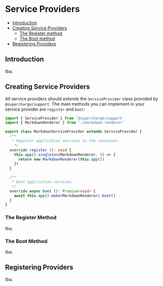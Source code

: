 # Service Providers


- [Introduction](#introduction)
- [Creating Service Providers](#creating-service-providers)
  - [The Register method](#the-register-method)
  - [The Boot method](#the-boot-method)
- [Registering Providers](#registering-providers)



## Introduction
tba.


## Creating Service Providers
All service providers should extends the `ServiceProvider` class provided by `@supercharge/support`. The main methods you can implement in your service provider are `register` and `boot`:

```ts
import { ServiceProvider } from '@supercharge/support'
import { MarkdownRenderer } from './markdown-renderer'

export class MarkdownServiceProvider extends ServiceProvider {
  /**
   * Register application services to the container.
    */
  override register (): void {
    this.app().singleton(MarkdownRenderer, () => {
      return new MarkdownRenderer(this.app())
    })
  }

  /**
   * Boot application services.
   */
  override async boot (): Promise<void> {
    await this.app().make(MarkdownRenderer).boot()
  }
}
```



### The Register Method
tba.


### The Boot Method
tba.


## Registering Providers
tba.
